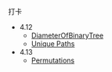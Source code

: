 打卡
* 4.12
    * [DiameterOfBinaryTree](./main/java/com/leetcode/aprilchallenge/DiameterOfBinaryTree.java)
    * [Unique Paths](./main/java/com/leetcode/top/interview/medium/UniquePaths.java)
* 4.13
    * [Permutations](./main/java/com/leetcode/top/interview/medium/Permutations.java)
